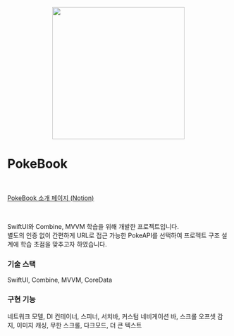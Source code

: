 <p align="center">
  <img src="https://github.com/LURKS02/PokeBook/assets/63408930/b7a1dbe0-95d0-464a-be02-8e03f37b2988.png" width="300" height="300"/>
</p>

# PokeBook

<br>

[PokeBook 소개 페이지 (Notion)](https://zest-waterfall-98b.notion.site/PokeBook-85202f5cf4ef4e30a4d5395a05a9b48a?pvs=4)

<br>

SwiftUI와 Combine, MVVM 학습을 위해 개발한 프로젝트입니다. 
<br>
별도의 인증 없이 간편하게 URL로 접근 가능한 PokeAPI를 선택하여 프로젝트 구조 설계에 학습 초점을 맞추고자 하였습니다.

### 기술 스택
SwiftUI, Combine, MVVM, CoreData

### 구현 기능
네트워크 모델, DI 컨테이너, 스피너, 서치바, 커스텀 네비게이션 바, 스크롤 오프셋 감지, 이미지 캐싱, 무한 스크롤, 다크모드, 더 큰 텍스트

